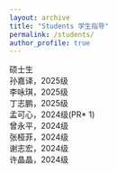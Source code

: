 ```yaml
---
layout: archive
title: "Students 学生指导"
permalink: /students/
author_profile: true
---
```


硕士生  
孙嘉译，2025级  
李咏琪，2025级  
丁志鹏，2025级  
孟可心，2024级(PR* 1)  
曾永平，2024级  
张桠菲，2024级  
谢志宏，2024级  
许晶晶，2024级
